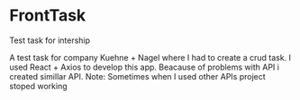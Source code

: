 # FrontTask
Test task for intership

A test task for company Kuehne + Nagel where I had to create a crud task. I used React + Axios to develop this app. Beacause of problems with API i created simillar API.
Note: Sometimes when I used other APIs project stoped working
